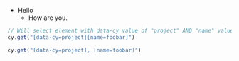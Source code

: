  - Hello
	 - How are you.
 
 ```javascript 
 // Will select element with data-cy value of "project" AND "name" value of "foobar"
cy.get("[data-cy=project][name=foobar]")

cy.get("[data-cy=project], [name=foobar]")
 ```

<!--stackedit_data:
eyJoaXN0b3J5IjpbMTEzMjg3MDIwMSwtMTE5NjQ2OTgzOCwtNj
A2MDkwMjc4XX0=
-->